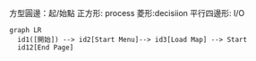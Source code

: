 方型圓邊：起/始點
正方形: process
菱形:decisiion
平行四邊形: I/O

```mermaid
graph LR
  id1([開始]) --> id2[Start Menu]--> id3[Load Map] --> Start
  id12[End Page]
```
